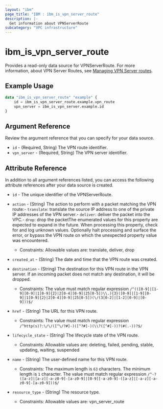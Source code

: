 ```yaml
---
layout: "ibm"
page_title: "IBM : ibm_is_vpn_server_route"
description: |-
  Get information about VPNServerRoute
subcategory: "VPC infrastructure"
---
```


# ibm_is_vpn_server_route

Provides a read-only data source for VPNServerRoute. For more information, about VPN Server Routes, see [Managing VPN Server routes](https://cloud.ibm.com/docs/vpc?topic=vpc-vpn-client-to-site-routes&interface=ui).

## Example Usage

```terraform
data "ibm_is_vpn_server_route" "example" {
	id = ibm_is_vpn_server_route.example.vpn_route
	vpn_server = ibm_is_vpn_server.example.id
}
```

## Argument Reference

Review the argument reference that you can specify for your data source.

- `id` - (Required, String) The VPN route identifier.
- `vpn_server` - (Required, String) The VPN server identifier.

## Attribute Reference

In addition to all argument references listed, you can access the following attribute references after your data source is created.

- `id` - The unique identifier of the VPNServerRoute.
- `action` - (String) The action to perform with a packet matching the VPN route:- `translate`: translate the source IP address to one of the private IP addresses of the VPN server.- `deliver`: deliver the packet into the VPC.- `drop`: drop the packetThe enumerated values for this property are expected to expand in the future. When processing this property, check for and log unknown values. Optionally halt processing and surface the error, or bypass the VPN route on which the unexpected property value was encountered.
  - Constraints: Allowable values are: translate, deliver, drop

- `created_at` - (String) The date and time that the VPN route was created.

- `destination` - (String) The destination for this VPN route in the VPN server. If an incoming packet does not match any destination, it will be dropped.
  - Constraints: The value must match regular expression `/^(([0-9]|[1-9][0-9]|1[0-9]{2}|2[0-4][0-9]|25[0-5])\\.){3}([0-9]|[1-9][0-9]|1[0-9]{2}|2[0-4][0-9]|25[0-5])(\/(3[0-2]|[1-2][0-9]|[0-9]))$/`

- `href` - (String) The URL for this VPN route.
  - Constraints: The value must match regular expression `/^http(s)?:\/\/([^\/?#]-)([^?#]-)(\\?([^#]-))?(#(.-))?$/`

- `lifecycle_state` - (String) The lifecycle state of the VPN route.
  - Constraints: Allowable values are: deleting, failed, pending, stable, updating, waiting, suspended

- `name` - (String) The user-defined name for this VPN route.
  - Constraints: The maximum length is `63` characters. The minimum length is `1` character. The value must match regular expression `/^-?([a-z]|[a-z][-a-z0-9]-[a-z0-9]|[0-9][-a-z0-9]-([a-z]|[-a-z][-a-z0-9]-[a-z0-9]))$/`

- `resource_type` - (String) The resource type.
  - Constraints: Allowable values are: vpn_server_route

